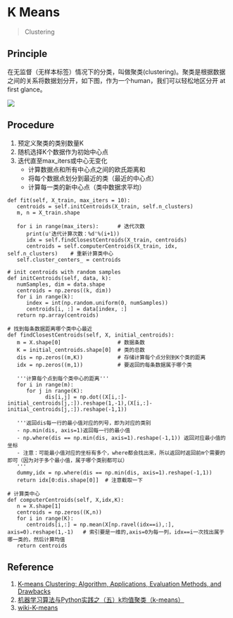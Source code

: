 # K Means
> Clustering

## Principle 
在无监督（无样本标签）情况下的分类，叫做聚类(clustering)。聚类是根据数据之间的关系将数据划分开，如下图，作为一个human，我们可以轻松地区分开 at first glance。

![](https://img-blog.csdn.net/20131226190225921?watermark/2/text/aHR0cDovL2Jsb2cuY3Nkbi5uZXQvem91eHkwOQ==/font/5a6L5L2T/fontsize/400/fill/I0JBQkFCMA==/dissolve/70/gravity/SouthEast)

## Procedure
1. 预定义聚类的类别数量K
2. 随机选择K个数据作为初始中心点
3. 迭代直至max_iters或中心无变化
   - 计算数据点和所有中心点之间的欧氏距离和
   - 将每个数据点划分到最近的类（最近的中心点）
   - 计算每一类的新中心点（类中数据求平均）

```
def fit(self, X_train, max_iters = 10):
   centroids = self.initCentroids(X_train, self.n_clusters)
   m, n = X_train.shape

   for i in range(max_iters):      # 迭代次数
      print(u'迭代计算次数：%d'%(i+1))
      idx = self.findClosestCentroids(X_train, centroids)
      centroids = self.computerCentroids(X_train, idx, self.n_clusters)    # 重新计算类中心
   self.cluster_centers_ = centroids

# init centroids with random samples
def initCentroids(self, data, k):
   numSamples, dim = data.shape
   centroids = np.zeros((k, dim))
   for i in range(k):
      index = int(np.random.uniform(0, numSamples))
      centroids[i, :] = data[index, :]
   return np.array(centroids)

# 找到每条数据距离哪个类中心最近    
def findClosestCentroids(self, X, initial_centroids):
   m = X.shape[0]                  # 数据条数
   K = initial_centroids.shape[0]  # 类的总数
   dis = np.zeros((m,K))           # 存储计算每个点分别到K个类的距离
   idx = np.zeros((m,1))           # 要返回的每条数据属于哪个类
   
   '''计算每个点到每个类中心的距离'''
   for i in range(m):
      for j in range(K):
            dis[i,j] = np.dot((X[i,:]-initial_centroids[j,:]).reshape(1,-1),(X[i,:]-initial_centroids[j,:]).reshape(-1,1))
   
   '''返回dis每一行的最小值对应的列号，即为对应的类别
   - np.min(dis, axis=1)返回每一行的最小值
   - np.where(dis == np.min(dis, axis=1).reshape(-1,1)) 返回对应最小值的坐标
   - 注意：可能最小值对应的坐标有多个，where都会找出来，所以返回时返回前m个需要的即可（因为对于多个最小值，属于哪个类别都可以）
   '''  
   dummy,idx = np.where(dis == np.min(dis, axis=1).reshape(-1,1))
   return idx[0:dis.shape[0]]  # 注意截取一下

# 计算类中心
def computerCentroids(self, X,idx,K):
   n = X.shape[1]
   centroids = np.zeros((K,n))
   for i in range(K):
      centroids[i,:] = np.mean(X[np.ravel(idx==i),:], axis=0).reshape(1,-1)   # 索引要是一维的,axis=0为每一列，idx==i一次找出属于哪一类的，然后计算均值
   return centroids
```

## Reference
1. [K-means Clustering: Algorithm, Applications, Evaluation Methods, and Drawbacks](https://towardsdatascience.com/k-means-clustering-algorithm-applications-evaluation-methods-and-drawbacks-aa03e644b48a)
2. [机器学习算法与Python实践之（五）k均值聚类（k-means）](https://blog.csdn.net/zouxy09/article/details/17589329)
3. [wiki-K-means](https://commons.wikimedia.org/wiki/Category:K-means_algorithm)
